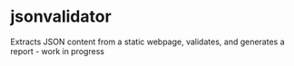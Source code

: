 # jsonvalidator
Extracts JSON content from a static webpage, validates, and generates a report - work in progress
